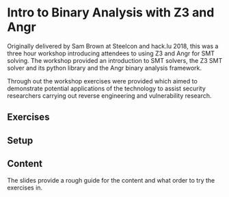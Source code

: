 # Intro to Binary Analysis with Z3 and Angr

Originally delivered by Sam Brown at Steelcon and hack.lu 2018, this was a three hour workshop introducing attendees to using Z3 and Angr for SMT solving. The workshop provided an introduction to SMT solvers, the Z3 SMT solver and its python library and the Angr binary analysis framework.

Through out the workshop exercises were provided which aimed to demonstrate potential applications of the technology to assist security researchers carrying out reverse engineering and vulnerability research.

## Exercises

## Setup

## Content
The slides provide a rough guide for the content and what order to try the exercises in. 